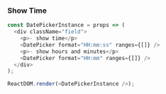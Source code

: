 ### Show Time

<!--start-code-->
```js
const DatePickerInstance = props => (
  <div className="field">
    <p>- show time</p>
    <DatePicker format="HH:mm:ss" ranges={[]} />
    <p>- show hours and minutes</p>
    <DatePicker format="HH:mm" ranges={[]} />
  </div>
);

ReactDOM.render(<DatePickerInstance />);

```
<!--end-code-->